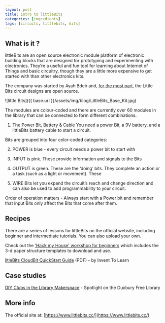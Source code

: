```yaml
---
layout: post
title: Intro to littleBits
categories: [ingredients]
tags: [circuits, littlebits, kits]
---
```


## What is it ?
littleBits are an open source electronic module platform of electronic building blocks that are designed for prototyping and experimenting with electronics. They’re a useful and fun tool for learning about Internet of Things and basic circuitry, though they are a little more expensive to get started with than other electronics kits.

The company was started by Ayah Bdeir and, [for the most part](https://support.littlebits.cc/hc/en-us/articles/201479547-What-parts-of-littleBits-products-aren-t-Open-Source), the Little Bits circuit designs are open source.


![little Bits]({{ base.url }}/assets/img/blog/LittleBits_Base_Kit.jpg)

The modules are colour-coded and there are currently over 60 modules in the library that can be connected to form different combinations.

1. The Power Bit, Battery & Cable
You need a  power Bit, a 9V battery, and a littleBits battery cable to start a circuit.

Bits are grouped into four color-coded categories:

2. <span class ="blue">POWER</span> is blue - every circuit needs a power bit to start with

3. <span class ="pink">INPUT</span> is pink. These provide information and signals to the Bits

4. <span class ="green">OUTPUT</span> is green. These  are the ‘doing’ bits. They complete an action or a task (such as a light or movement). These

5. <span class ="orange">WIRE Bits</span> let you expand the circuit’s reach and change direction and can also be used to add programmability to your circuit.

Order of operation matters - Always start with a Power bit and remember that input Bits only affect the Bits that come after them.

## Recipes

There are a series of lessons for littleBits on the official website, including beginner and intermediate tutorials. You can also upload your own.

Check out the ['Hack my House' workshop for beginners](http://littlebits.cc/lessons/hack-my-house-workshop) which includes the 3-d paper structure templates to download and use.  

[litleBits CloudBit QuickStart Guide](http://www.inventtolearn.com/wp-content/uploads/2015/07/litleBits-Cloud-Bit-QuickStart.pdf) (PDF) - by Invent To Learn

## Case studies
[DIY Clubs in the Library Makerspace](http://littlebits.cc/diy-clubs-in-the-library-makerspace) - Spotlight on the Duxbury Free Library

## More info
 The official site at: [https://www.littlebits.cc/](https://www.littlebits.cc/)
